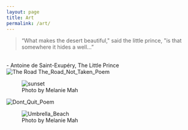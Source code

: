 ```yaml
---
layout: page
title: Art
permalink: /art/
---
```


> “What makes the desert beautiful," said the little prince, "is that somewhere it hides a well...”
<br /> 
<span>- Antoine de Saint-Exupéry, The Little Prince</span>

<img src="../images/The_Road_Not_Taken_Poem.jpg" alt="The Road The_Road_Not_Taken_Poem">
<figure><img src="../images/Sunset.jpg" alt="sunset"><figcaption>Photo by Melanie Mah</figcaption></figure>
<img src="../images/Dont_Quit_Poem.jpg" alt="Dont_Quit_Poem">
<figure><img src="../images/umbrella_beach.jpg" alt="Umbrella_Beach"><figcaption>Photo by Melanie Mah</figcaption></figure>